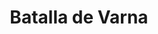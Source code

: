 ﻿---
title: "Batalla de Varna"
permalink: periodes_264.html
layout: periode
dataInici: 1444-11-10
sidebar: periodes
pares:
  - 304:
    title: "Imperio Otomano"
    dataInici: "(1299)"
    dataFi: "(1923)"

fills:
jocsPrincipals:
jocsEscenaris:
jocsEpoca:
  - title: "Ancient Battles Deluxe Expansion Kit 4: Art of War"
    bggId: 42472
    escenari: "Varna"
    dataInici: 
    dataFi: 

jocsEpocaEscenaris:
---
